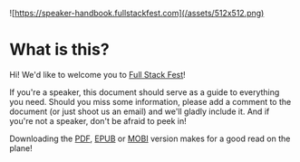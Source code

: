 ![https://speaker-handbook.fullstackfest.com](/assets/512x512.png)

# What is this?

Hi! We'd like to welcome you to [Full Stack Fest](https://fullstackfest.com)!

If you're a speaker, this document should serve as a guide to everything you need. Should you miss some information, please add a comment to the document (or just shoot us an email) and we'll gladly include it. And if you're not a speaker, don't be afraid to peek in!

Downloading the [PDF](https://www.gitbook.com/download/pdf/book/codegram/full-stack-fest-speaker-guidelines), [EPUB](https://www.gitbook.com/download/epub/book/codegram/full-stack-fest-speaker-guidelines) or [MOBI](https://www.gitbook.com/download/mobi/book/codegram/full-stack-fest-speaker-guidelines) version makes for a good read on the plane!


